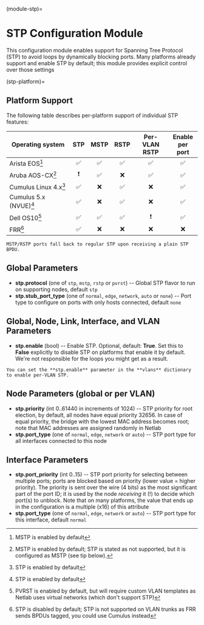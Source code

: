 (module-stp)=
# STP Configuration Module

This configuration module enables support for Spanning Tree Protocol (STP) to avoid loops by dynamically blocking ports.
Many platforms already support and enable STP by default; this module provides explicit control over those settings

(stp-platform)=
## Platform Support

The following table describes per-platform support of individual STP features:

| Operating system   | STP | MSTP | RSTP | Per-VLAN<br>RSTP | Enable<br>per port |
| ------------------ |:---:|:---:|:---:|:---:|:---:|
| Arista EOS[^EOS]   | ✅  | ✅  | ✅  | ✅ |  ✅ |
| Aruba AOS-CX[^AOSCX] | ❗  | ✅  | ❌  | ✅ |  ✅ |
| Cumulus Linux 4.x[^CL] | ✅  |  ❌  | ✅  | ❌   |  ✅ |
| Cumulus 5.x (NVUE)[^CL] | ✅  |  ❌  | ✅  | ❌   |  ✅ |
| Dell OS10[^OS10]   | ✅  | ✅  | ✅  | ❗ |  ✅ |
| FRR[^FRR]          | ✅  |  ❌  |  ❌  |  ❌ | ❌   |

[^EOS]: MSTP is enabled by default
[^AOSCX]: MSTP is enabled by default; STP is stated as not supported, but it is configured as MSTP (see tip below).
[^CL]: STP is enabled by default
[^OS10]: PVRST is enabled by default, but will require custom VLAN templates as Netlab uses virtual networks (which don't support STP)
[^FRR]: STP is disabled by default; STP is not supported on VLAN trunks as FRR sends BPDUs tagged, you could use Cumulus instead

```{tip}
MSTP/RSTP ports fall back to regular STP upon receiving a plain STP BPDU.
```

## Global Parameters

* **stp.protocol** (one of `stp`, `mstp`, `rstp` or `pvrst`) -- Global STP flavor to run on supporting nodes, default `stp`
* **stp.stub_port_type** (one of `normal`, `edge`, `network`, `auto` or `none`) -- Port type to configure on ports with only hosts connected, default `none`

## Global, Node, Link, Interface, and VLAN Parameters

* **stp.enable** (bool) -- Enable STP. Optional, default: **True**. Set this to **False** explicitly to disable STP on platforms that enable it by default. We're not responsible for the loops you might get as a result.

```{tip}
You can set the **‌stp.enable** parameter in the **‌vlans** dictionary to enable per-VLAN STP.
```

## Node Parameters (global or per VLAN)

* **stp.priority** (int 0..61440 in increments of 1024) -- STP priority for root election, by default, all nodes have equal priority 32656.  In case of equal priority, the bridge with the lowest MAC address becomes root; note that MAC addresses are assigned randomly in Netlab
* **stp.port_type** (one of `normal`, `edge`, `network` or `auto`) -- STP port type for all interfaces connected to this node

## Interface Parameters

* **stp.port_priority** (int 0..15) -- STP port priority for selecting between multiple ports; ports are blocked based on priority (lower value = higher priority). The priority is sent over the wire (4 bits) as the most significant part of the port ID; it is used by the node *receiving* it (!) to decide which port(s) to unblock. Note that on many platforms, the value that ends up in the configuration is a multiple (x16) of this attribute
* **stp.port_type** (one of `normal`, `edge`, `network` or `auto`) -- STP port type for this interface, default `normal`
